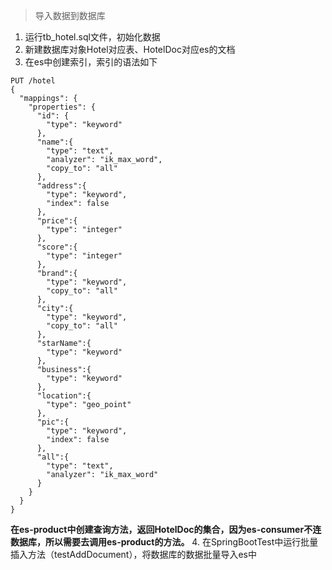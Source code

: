 > 导入数据到数据库

1. 运行tb_hotel.sql文件，初始化数据
2. 新建数据库对象Hotel对应表、HotelDoc对应es的文档
3. 在es中创建索引，索引的语法如下
```josn
PUT /hotel
{
  "mappings": {
    "properties": {
      "id": {
        "type": "keyword"
      },
      "name":{
        "type": "text",
        "analyzer": "ik_max_word",
        "copy_to": "all"
      },
      "address":{
        "type": "keyword",
        "index": false
      },
      "price":{
        "type": "integer"
      },
      "score":{
        "type": "integer"
      },
      "brand":{
        "type": "keyword",
        "copy_to": "all"
      },
      "city":{
        "type": "keyword",
        "copy_to": "all"
      },
      "starName":{
        "type": "keyword"
      },
      "business":{
        "type": "keyword"
      },
      "location":{
        "type": "geo_point"
      },
      "pic":{
        "type": "keyword",
        "index": false
      },
      "all":{
        "type": "text",
        "analyzer": "ik_max_word"
      }
    }
  }
}
```
<b>在es-product中创建查询方法，返回HotelDoc的集合，因为es-consumer不连数据库，所以需要去调用es-product的方法。</b>
4. 在SpringBootTest中运行批量插入方法（testAddDocument），将数据库的数据批量导入es中



